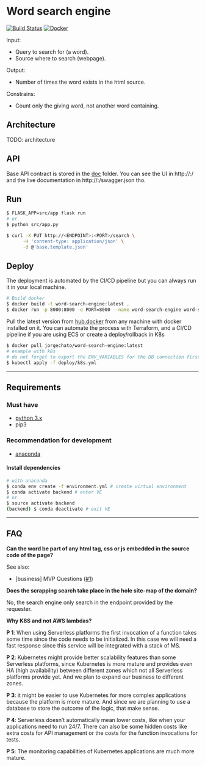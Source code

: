# Word search engine
[![Build Status](https://travis-ci.com/jorgechato/word-search-engine.svg?token=x3vLcsQVEzf1kfJyx1Uv&branch=master)](https://travis-ci.com/jorgechato/word-search-engine)
[![Docker](https://img.shields.io/badge/docker-image-blue.svg)](https://hub.docker.com/r/jorgechato/word-search-engine)

Input:

- Query to search for (a word).
- Source where to search (webpage).

Output:

- Number of times the word exists in the html source.

Constrains:

- Count only the giving word, not another word containing.

## Architecture

TODO: architecture

## API

Base API contract is stored in the [doc](/doc/contract.json) folder.
You can see the UI in http://<ENDPOINT>:<PORT>/ and the live documentation in
http://<ENDPOINT>:<PORT>/swagger.json tho.

## Run

```bash
$ FLASK_APP=src/app flask run
# or
$ python src/app.py
```

```bash
$ curl -X PUT http://<ENDPOINT>:<PORT>/search \
      -H 'content-type: application/json' \
      -d @'base.template.json'
```

## Deploy

The deployment is automated by the CI/CD pipeline but you can always run it in
your local machine.

```bash
# Build docker
$ docker build -t word-search-engine:latest .
$ docker run -p 8000:8000 -e PORT=8000 --name word-search-engine word-search-engine:latest
```

Pull the latest version from [hub.docker](https://hub.docker.com/r/jorgechato/word-search-engine) from any machine with docker installed on it.
You can automate the process with Terraform, and a CI/CD pipeline if you are
using ECS or create a deploy/rollback in K8s

```bash
$ docker pull jorgechato/word-search-engine:latest
# example with k8s
# do not forget to export the ENV_VARIABLES for the DB connection first
$ kubectl apply -f deploy/k8s.yml
```

---

## Requirements

### Must have

- [python 3.x](https://www.python.org/downloads/)
- pip3

### Recommendation for development

- [anaconda](https://anaconda.org/anaconda/python)

#### Install dependencies

```bash
# with anaconda
$ conda env create -f environment.yml # create virtual environment
$ conda activate backend # enter VE
# or
$ source activate backend
(backend) $ conda deactivate # exit VE
```

---

## FAQ

**Can the word be part of any html tag, css or js embedded in the source code of
the page?**

See also:

* [business] MVP Questions ([#1][i1])

**Does the scrapping search take place in the hole site-map of the domain?**

No, the search engine only search in the endpoint provided by the requester.

**Why K8S and not AWS lambdas?**

**P 1**: When using Serverless platforms the first invocation of a function takes
some time since the code needs to be initialized. In this case we will need a fast
response since this service will be integrated with a stack of MS.

**P 2**: Kubernetes might provide better scalability features than some Serverless
platforms, since Kubernetes is more mature and provides even HA (high availability)
between different zones which not all Serverless platforms provide yet.
And we plan to expand our business to different zones.


**P 3**: it might be easier to use Kubernetes for more complex applications because
the platform is more mature. And since we are planning to use a database to
store the outcome of the logic, that make sense.


**P 4**: Serverless doesn’t automatically mean lower costs, like when your
applications need to run 24/7. There can also be some hidden costs like extra
costs for API management or the costs for the function invocations for tests.

**P 5**: The monitoring capabilities of Kubernetes applications are much more
mature.


[i1]: https://github.com/jorgechato/word-search-engine/issues/1
